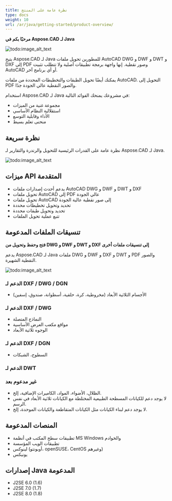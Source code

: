 ```yaml
---
title: نظرة عامة على المنتج
type: docs
weight: 10
url: /ar/java/getting-started/product-overview/
---
```


**مرحبًا بكم في Aspose.CAD لـ Java**

![todo:image_alt_text](https://i.imgur.com/qHeCKck.png)

يتيح Aspose.CAD لـ Java للمطورين تحويل ملفات AutoCAD DWG و DWF و DWT و DXF إلى PDF وصور نقطية. إنها واجهة برمجة تطبيقات أصلية ولا تتطلب تثبيت AutoCAD أو أي برنامج آخر.

يمكنك أيضًا تحويل الطبقات والتخطيطات المحددة من ملفات AutoCAD. التحويل إلى PDF والصور النقطية عالي الجودة جدًا.

استخدام Aspose.CAD لـ Java في مشروعك يمنحك الفوائد التالية:

- مجموعة غنية من الميزات
- استقلالية النظام الأساسي
- الأداء وقابلية التوسع
- منحنى تعلم بسيط




## **نظرة سريعة**
نظرة عامة على القدرات الرئيسية للتحويل والرندرة والتقارير لـ Aspose.CAD لـ Java.

![todo:image_alt_text](https://i.imgur.com/vLNnhkj.png)
## **ميزات API المتقدمة**
- يدعم أحدث إصدارات ملفات AutoCAD DWG و DWF و DWT و DXF
- تحويل ملفات AutoCAD إلى PDF عالي الجودة
- تحويل ملفات AutoCAD إلى صور نقطية عالية الجودة
- تحديد وتحويل تخطيطات محددة
- تحديد وتحويل طبقات محددة
- تتبع عملية تحويل الملفات
## **تنسيقات الملفات المدعومة**
**فتح وحفظ وتحويل من DWG و DWF و DWT و DXF إلى تنسيقات ملفات أخرى**

يدعم Aspose.CAD لـ Java ملفات DWG و DWF و DXF و DWT و PDF والصور النقطية الشهيرة.

![todo:image_alt_text](/_assets/java/product-overview_1.png)
### **الدعم لـ DXF / DWG / DGN**
- الأجسام الثلاثية الأبعاد (مخروطية، كرة، حلقية، أسطوانة، صندوق، إسفين)
### **الدعم لـ DXF / DWG**
- النماذج المتصلة
- مواقع مكعب العرض الأساسية
- الوجوه ثلاثية الأبعاد
### **الدعم لـ DXF / DGN**
- السطوح، الشبكات
### **الدعم لـ DWT**

### **غير مدعوم بعد**
- الظلال، الأضواء، المواد، الكاميرات الإضافية، إلخ.
- لا يوجد دعم للكيانات المسطحة الطبيعية المختلطة مع الكيانات ثلاثية الأبعاد في نفس الرسم.
- لا يوجد دعم لبناء الكيانات مثل الكيانات المتقاطعة والكيانات الموحدة، إلخ.
## **المنصات المدعومة**
- تطبيقات سطح المكتب في أنظمة MS Windows والخوادم
- تطبيقات الويب المؤسسة
- لينوكس (أوبونتو، openSUSE، CentOS وغيرهم)
- يونيكس
## **إصدارات Java المدعومة**
- J2SE 6.0 (1.6)
- J2SE 7.0 (1.7)
- J2SE 8.0 (1.8)
